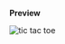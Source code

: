 **Preview**

![tic tac toe](https://github.com/Antaryami-Sahoo83/Tic-Tac-Toe/assets/113410862/b2047600-e3b0-4fc1-9a91-0e55bbd51eb0)
